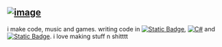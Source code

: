 [![image](https://img.shields.io/badge/Socials-white?style=flat-square&labelColor=2f273c&logo=apple-music&logoColor=ffffff)](https://shyllis.github.io/shyllis/)
------
i make code, music and games. writing code in [![Static Badge](https://img.shields.io/badge/Haxe-white?style=flat-square&logo=haxe&logoColor=2f273c)](https://en.wikipedia.org/wiki/Haxe), [![C#](https://img.shields.io/badge/C#-white?style=flat-square&logo=csharp&logoColor=2f273c)](https://en.wikipedia.org/wiki/C_Sharp_(programming_language)) and [![Static Badge](https://img.shields.io/badge/C++-white?style=flat-square&logo=cplusplus&logoColor=2f273c)](https://en.wikipedia.org/wiki/C%2B%2B). i love making stuff n shitttt